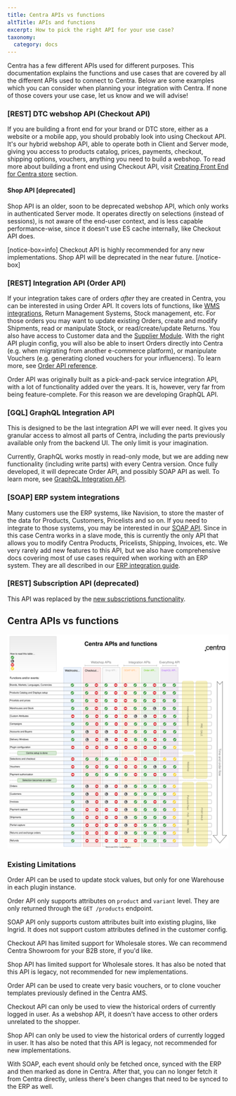 ```yaml
---
title: Centra APIs vs functions
altTitle: APIs and functions
excerpt: How to pick the right API for your use case?
taxonomy:
  category: docs
---
```



Centra has a few different APIs used for different purposes. This documentation explains the functions and use cases that are covered by all the different APIs used to connect to Centra. Below are some examples which you can consider when planning your integration with Centra. If none of those covers your use case, let us know and we will advise!

### [REST] DTC webshop API (Checkout API)

If you are building a front end for your brand or DTC store, either as a website or a mobile app, you should probably look into using Checkout API. It's our hybrid webshop API, able to operate both in Client and Server mode, giving you access to products catalog, prices, payments, checkout, shipping options, vouchers, anything you need to build a webshop. To read more about building a front end using Checkout API, visit [Creating Front End for Centra store](/fe-development) section.

#### Shop API [deprecated]

Shop API is an older, soon to be deprecated webshop API, which only works in authenticated Server mode. It operates directly on selections (instead of sessions), is not aware of the end-user context, and is less capable performance-wise, since it doesn't use ES cache internally, like Checkout API does.

[notice-box=info]
Checkout API is highly recommended for any new implementations. Shop API will be deprecated in the near future.
[/notice-box]

### [REST] Integration API (Order API)

If your integration takes care of orders *after* they are created in Centra, you can be interested in using Order API. It covers lots of functions, like [WMS integrations](/guides/wms-integration), Return Management Systems, Stock management, etc. For those orders you may want to update existing Orders, create and modify Shipments, read or manipulate Stock, or read/create/update Returns. You also have access to Customer data and the [Supplier Module](https://support.centra.com/centra-sections/modules/supplier-module). With the right API plugin config, you will also be able to insert Orders directly into Centra (e.g. when migrating from another e-commerce platform), or manipulate Vouchers (e.g. generating cloned vouchers for your influencers). To learn more, see [Order API reference](/api-references/order-api).

Order API was originally built as a pick-and-pack service integration API, with a lot of functionality added over the years. It is, however, very far from being feature-complete. For this reason we are developing GraphQL API.

### [GQL] GraphQL Integration API

This is designed to be the last integration API we will ever need. It gives you granular access to almost all parts of Centra, including the parts previously available only from the backend UI. The only limit is your imagination.

Currently, GraphQL works mostly in read-only mode, but we are adding new functionality (including write parts) with every Centra version. Once fully developed, it will deprecate Order API, and possibly SOAP API as well. To learn more, see [GraphQL Integration API](/api-references/graphql-integration-api).

### [SOAP] ERP system integrations

Many customers use the ERP systems, like Navision, to store the master of the data for Products, Customers, Pricelists and so on. If you need to integrate to those systems, you may be interested in our [SOAP API](/api-references/soap-integration-api). Since in this case Centra works in a slave mode, this is currently the only API that allows you to modify Centra Products, Pricelists, Shipping, Invoices, etc. We very rarely add new features to this API, but we also have comprehensive docs covering most of use cases required when working with an ERP system. They are all described in our [ERP integration guide](/guides/erp-integration).

### [REST] Subscription API (deprecated)

This API was replaced by the [new subscriptions functionality](/fe-development/subscriptions).

## Centra APIs vs functions

![Centra APIs vs functions](APIs.svg)

### Existing Limitations

<a id="LimitOrderWriteStock"></a>
Order API can be used to update stock values, but only for one Warehouse in each plugin instance.

<a id="LimitOrderReadAttributes"></a>
Order API only supports attributes on `product` and `variant` level. They are only returned through the `GET /products` endpoint.

<a id="LimitSoapWriteAttributes"></a>
SOAP API only supports custom attributes built into existing plugins, like Ingrid. It does not support custom attributes defined in the customer config.

<a id="LimitCheckoutB2B"></a>
Checkout API has limited support for Wholesale stores. We can recommend Centra Showroom for your B2B store, if you'd like.

<a id="LimitShopB2B"></a>
Shop API has limited support for Wholesale stores. It has also be noted that this API is legacy, not recommended for new implementations.

<a id="LimitOrderWriteVouchers"></a>
Order API can be used to create very basic vouchers, or to clone voucher templates previously defined in the Centra AMS.

<a id="LimitCheckoutReadOrders"></a>
Checkout API can only be used to view the historical orders of currently logged in user. As a webshop API, it doesn't have access to other orders unrelated to the shopper.

<a id="LimitShopReadOrders"></a>
Shop API can only be used to view the historical orders of currently logged in user. It has also be noted that this API is legacy, not recommended for new implementations.

<a id="LimitSoapReadAll"></a>
With SOAP, each event should only be fetched once, synced with the ERP and then marked as done in Centra. After that, you can no longer fetch it from Centra directly, unless there's been changes that need to be synced to the ERP as well.
